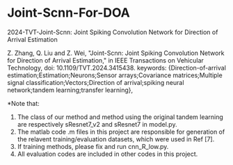 # Joint-Scnn-For-DOA
2024-TVT-Joint-Scnn: Joint Spiking Convolution Network for Direction of Arrival Estimation

Z. Zhang, Q. Liu and Z. Wei, "Joint-Scnn: Joint Spiking Convolution Network for Direction of Arrival Estimation," in IEEE Transactions on Vehicular Technology, doi: 10.1109/TVT.2024.3415438. keywords: {Direction-of-arrival estimation;Estimation;Neurons;Sensor arrays;Covariance matrices;Multiple signal classification;Vectors;Direction of arrival;spiking neural network;tandem learning;transfer learning},
  
*Note that:
1) The class of our method and method using the original tandem learning are respectively sResnet7_v2 and sResnet7 in model.py.
2) The matlab code .m files in this project are responsible for generation of the relavent training/evaluation datasets, which were used in Ref [7].
3) If training methods, please fix and run cnn_R_low.py.
4) All evaluation codes are included in other codes in this project.


